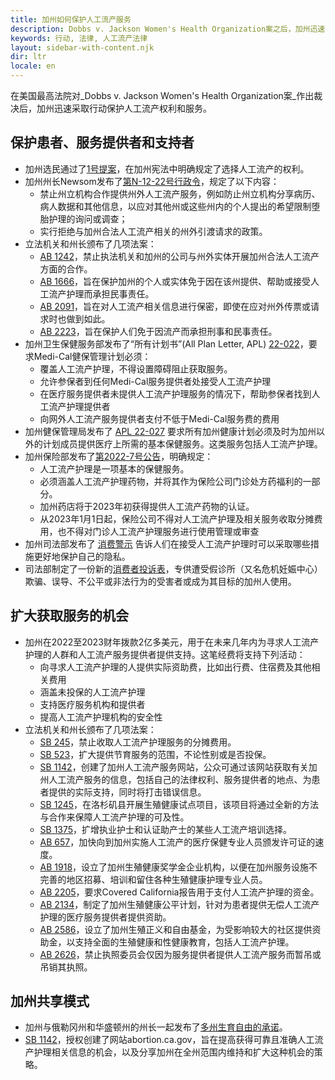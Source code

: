 ```yaml
---
title: 加州如何保护人工流产服务
description: Dobbs v. Jackson Women's Health Organization案之后，加州迅速采取行动保护人工流产权利和人工流产服务。
keywords: 行动, 法律, 人工流产法律
layout: sidebar-with-content.njk
dir: ltr
locale: en
---
```


在美国最高法院对_Dobbs v. Jackson Women's Health Organization案_作出裁决后，加州迅速采取行动保护人工流产权利和服务。

## 保护患者、服务提供者和支持者

- 加州选民通过了[1号提案](https://leginfo.legislature.ca.gov/faces/codes_displaySection.xhtml?lawCode=CONS&sectionNum=SEC.%201.1.&article=I)，在加州宪法中明确规定了选择人工流产的权利。
- 加州州长Newsom发布了[第N-12-22号行政令](https://www.gov.ca.gov/wp-content/uploads/2022/06/6.27.22-EO-N-12-22-Reproductive-Freedom.pdf?emrc=4e1397)，规定了以下内容：
  - 禁止州立机构合作提供州外人工流产服务，例如防止州立机构分享病历、病人数据和其他信息，以应对其他州或这些州内的个人提出的希望限制堕胎护理的询问或调查；
  - 实行拒绝与加州合法人工流产相关的州外引渡请求的政策。
- 立法机关和州长颁布了几项法案：
  - [AB 1242](https://leginfo.legislature.ca.gov/faces/billNavClient.xhtml?bill_id=202120220AB1242)，禁止执法机关和加州的公司与州外实体开展加州合法人工流产方面的合作。
  - [AB 1666](https://leginfo.legislature.ca.gov/faces/billNavClient.xhtml?bill_id=202120220AB1666)，旨在保护加州的个人或实体免于因在该州提供、帮助或接受人工流产护理而承担民事责任。
  - [AB 2091](https://leginfo.legislature.ca.gov/faces/billNavClient.xhtml?bill_id=202120220AB2091)，旨在对人工流产相关信息进行保密，即使在应对州外传票或请求时也做到如此。
  - [AB 2223](https://leginfo.legislature.ca.gov/faces/billNavClient.xhtml?bill_id=202120220AB2223)，旨在保护人们免于因流产而承担刑事和民事责任。
- 加州卫生保健服务部发布了“所有计划书”(All Plan Letter, APL) [22-022](https://www.dhcs.ca.gov/formsandpubs/Documents/MMCDAPLsandPolicyLetters/APL2022/APL22-022.pdf)，要求Medi-Cal健保管理计划必须：
  - 覆盖人工流产护理，不得设置障碍阻止获取服务。
  - 允许参保者到任何Medi-Cal服务提供者处接受人工流产护理
  - 在医疗服务提供者未提供人工流产护理服务的情况下，帮助参保者找到人工流产护理提供者
  - 向网外人工流产服务提供者支付不低于Medi-Cal服务费的费用
- 加州健保管理局发布了 <a href="https://www.dmhc.ca.gov/Portals/0/Docs/OPL/APL%2022-027%20-%20Timely%20Access%20to%20Emergent%20and%20Urgent%20Services%20When%20an%20Enrollee%20is%20Outside%20of%20California%20(11_7_2022).pdf?ver=gUSuuoAmq1l2ibE3R6iOWQ%3d%3d">APL 22-027</a> 要求所有加州健康计划必须及时为加州以外的计划成员提供医疗上所需的基本保健服务。这类服务包括人工流产护理。
- 加州保险部发布了[第2022-7号公告](https://www.insurance.ca.gov/0250-insurers/0300-insurers/0200-bulletins/bulletin-notices-commiss-opinion/upload/Bulletin-2022-7-Coverage-for-Abortion-and-Abortion-Related-Health-Care-Services.pdf)，明确规定：
  - 人工流产护理是一项基本的保健服务。
  - 必须涵盖人工流产护理药物，并将其作为保险公司门诊处方药福利的一部分。
  - 加州药店将于2023年初获得提供人工流产药物的认证。
  - 从2023年1月1日起，保险公司不得对人工流产护理及相关服务收取分摊费用，也不得对门诊人工流产护理服务进行使用管理或审查
- 加州司法部发布了 <a href="https://oag.ca.gov/system/files/attachments/press-docs/Consumer Alert - Abortion Privacy.pdf">消费警示</a> 告诉人们在接受人工流产护理时可以采取哪些措施更好地保护自己的隐私。
- 司法部制定了一份新的[消费者投诉表](https://oag.ca.gov/crisis-pregnancy-center-complaint)，专供遭受假诊所（又名危机妊娠中心）欺骗、误导、不公平或非法行为的受害者或成为其目标的加州人使用。

## 扩大获取服务的机会

- 加州在2022至2023财年拨款2亿多美元，用于在未来几年内为寻求人工流产护理的人群和人工流产服务提供者提供支持。这笔经费将支持下列活动：
  - 向寻求人工流产护理的人提供实际资助费，比如出行费、住宿费及其他相关费用
  - 涵盖未投保的人工流产护理
  - 支持医疗服务机构和提供者
  - 提高人工流产护理机构的安全性
- 立法机关和州长颁布了几项法案：
  - [SB 245](https://leginfo.legislature.ca.gov/faces/billNavClient.xhtml?bill_id=202120220SB245)，禁止收取人工流产护理服务的分摊费用。
  - [SB 523](https://leginfo.legislature.ca.gov/faces/billNavClient.xhtml?bill_id=202120220SB523)，扩大提供节育服务的范围，不论性别或是否投保。
  - [SB 1142](https://leginfo.legislature.ca.gov/faces/billNavClient.xhtml?bill_id=202120220SB1142)，创建了加州人工流产服务网站，公众可通过该网站获取有关加州人工流产服务的信息，包括自己的法律权利、服务提供者的地点、为患者提供的实际支持，同时将打击错误信息。
  - [SB 1245](https://leginfo.legislature.ca.gov/faces/billNavClient.xhtml?bill_id=202120220SB1245)，在洛杉矶县开展生殖健康试点项目，该项目将通过全新的方法与合作来保障人工流产护理的可及性。
  - [SB 1375](https://leginfo.legislature.ca.gov/faces/billNavClient.xhtml?bill_id=202120220SB1375)，扩增执业护士和认证助产士的某些人工流产培训选择。
  - [AB 657](https://leginfo.legislature.ca.gov/faces/billNavClient.xhtml?bill_id=202120220AB657)，加快向到加州实施人工流产的医疗保健专业人员颁发许可证的速度。
  - [AB 1918](https://leginfo.legislature.ca.gov/faces/billNavClient.xhtml?bill_id=202120220AB1918)，设立了加州生殖健康奖学金企业机构，以便在加州服务设施不完善的地区招募、培训和留住各种生殖健康护理专业人员。
  - [AB 2205](https://leginfo.legislature.ca.gov/faces/billNavClient.xhtml?bill_id=202120220AB2205)，要求Covered California报告用于支付人工流产护理的资金。
  - [AB 2134](https://leginfo.legislature.ca.gov/faces/billNavClient.xhtml?bill_id=202120220AB2134)，制定了加州生殖健康公平计划，针对为患者提供无偿人工流产护理的医疗服务提供者提供资助。
  - [AB 2586](https://leginfo.legislature.ca.gov/faces/billNavClient.xhtml?bill_id=202120220AB2586)，设立了加州生殖正义和自由基金，为受影响较大的社区提供资助金，以支持全面的生殖健康和性健康教育，包括人工流产护理。
  - [AB 2626](https://leginfo.legislature.ca.gov/faces/billNavClient.xhtml?bill_id=202120220AB2626)，禁止执照委员会仅因为服务提供者提供人工流产服务而暂吊或吊销其执照。

## 加州共享模式

- 加州与俄勒冈州和华盛顿州的州长一起发布了[多州生育自由的承诺](https://www.gov.ca.gov/wp-content/uploads/2022/06/Multi-State-Commitment-to-Reproductive-Freedom_Final-1.pdf?emrc=93c93c)。
- [SB 1142](https://leginfo.legislature.ca.gov/faces/billNavClient.xhtml?bill_id=202120220SB1142)，授权创建了网站abortion.ca.gov，旨在提高获得可靠且准确人工流产护理相关信息的机会，以及分享加州在全州范围内维持和扩大这种机会的策略。
